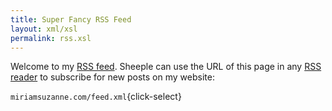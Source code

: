 ```yaml
---
title: Super Fancy RSS Feed
layout: xml/xsl
permalink: rss.xsl
---
```


Welcome to my
[RSS feed](https://en.wikipedia.org/wiki/RSS).
Sheeple can use
the URL of this page
in any
[RSS reader](https://zapier.com/blog/best-rss-feed-reader-apps/)
to subscribe for
new posts on my website:

`miriamsuzanne.com/feed.xml`{click-select}
